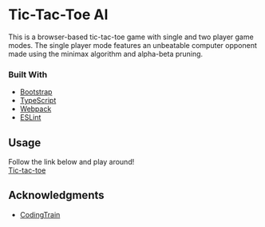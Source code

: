 # Tic-Tac-Toe AI

This is a browser-based tic-tac-toe game with single and two player game modes.
The single player mode features an unbeatable computer opponent made using the minimax algorithm and alpha-beta pruning.

### Built With

- [Bootstrap](https://getbootstrap.com/)
- [TypeScript](https://www.typescriptlang.org/)
- [Webpack](https://webpack.js.org/)
- [ESLint](https://eslint.org/)

## Usage

Follow the link below and play around! \
[Tic-tac-toe](https://jonathanlu31.github.io/tic-tac-toe-AI/)

## Acknowledgments

- [CodingTrain](https://github.com/CodingTrain)
